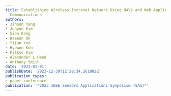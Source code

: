 ```yaml
---
title: Establishing Wireless Intranet Network Using UAVs and Web Application for Emergency
  Communications
authors:
- Jihoon Yang
- Juhyun Kim
- Sion Kang
- Haeeun Ok
- Yijun Yoo
- Hyewon Koh
- Pilkyo Kim
- Alexander L Head
- Anthony Smith
date: '2023-01-01'
publishDate: '2023-12-30T12:28:34.261802Z'
publication_types:
- paper-conference
publication: '*2023 IEEE Sensors Applications Symposium (SAS)*'
---
```

